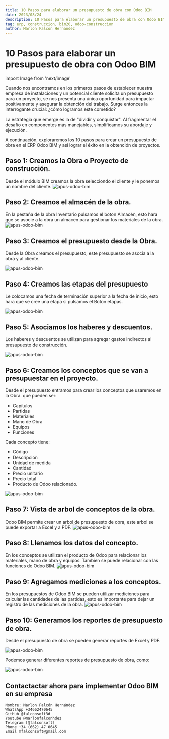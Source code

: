 ```yaml
---
title: 10 Pasos para elaborar un presupuesto de obra con Odoo BIM
date: 2023/08/24
description: 10 Pasos para elaborar un presupuesto de obra con Odoo BIM
tag: erp, construccion, bim20, odoo-construccion
author: Marlon Falcon Hernandez
---
```


# 10 Pasos para elaborar un presupuesto de obra con Odoo BIM
import Image from 'next/image'

Cuando nos encontramos en los primeros pasos de establecer nuestra empresa de instalaciones y un potencial cliente solicita un presupuesto para un proyecto, se nos presenta una única oportunidad para impactar positivamente y asegurar la obtención del trabajo. Surge entonces la interrogante crucial: ¿cómo logramos este cometido?

La estrategia que emerge es la de "dividir y conquistar". Al fragmentar el desafío en componentes más manejables, simplificamos su abordaje y ejecución.

A continuación, exploraremos los 10 pasos para crear un presupuesto de obra en el ERP Odoo BIM y así lograr el éxito en la obtención de proyectos.


## Paso 1: Creamos la Obra o Proyecto de construcción.
Desde el módulo BIM creamos la obra selecciondo el cliente y le ponemos un nombre del cliente.
<Image
  src="/images/bim20/10-pasos-bim-01.png"
  alt="apus-odoo-bim"
  width={1649}
  height={868}
  priority
  className="next-image"
/>

## Paso 2: Creamos el almacén de la obra.
En la pestaña de la obra Inventario pulsamos el boton Almacén, esto hara que se asocie a la obra un almacen para gestionar los materiales de la obra.
<Image
  src="/images/bim20/10-pasos-bim-02.png"
  alt="apus-odoo-bim"
  width={1659}
  height={861}
  priority
  className="next-image"
/>

## Paso 3: Creamos el presupuesto desde la Obra.
Desde la Obra creamos el presupuesto, este presupuesto se asocia a la obra y al cliente.

<Image
  src="/images/bim20/10-pasos-bim-03.png"
  alt="apus-odoo-bim"
  width={1482}
  height={801}
  priority
  className="next-image"
/>

## Paso 4: Creamos las etapas del presupuesto
Le colocamos una fecha de terminación superior a la fecha de inicio, esto hara que se cree una etapa si pulsamos el Boton etapas.

<Image
  src="/images/bim20/10-pasos-bim-04.png"
  alt="apus-odoo-bim"
  width={1495}
  height={750}
  priority
  className="next-image"
/>

## Paso 5: Asociamos los haberes y descuentos.
Los haberes y descuentos se utilizan para agregar gastos indirectos al presupuesto de construcción.

<Image
  src="/images/bim20/10-pasos-bim-05.png"
  alt="apus-odoo-bim"
  width={1495}
  height={856}
  priority
  className="next-image"
/>

## Paso 6: Creamos los conceptos que se van a presupuestar en el proyecto.
Desde el presupuesto entramos para crear los conceptos que usaremos en la Obra. que pueden ser:
* Capítulos
* Partidas
* Materiales
* Mano de Obra
* Equipos
* Funciones

Cada concepto tiene:
* Código
* Descripción
* Unidad de medida
* Cantidad
* Precio unitario
* Precio total
* Producto de Odoo relacionado.

<Image
  src="/images/bim20/10-pasos-bim-06.png"
  alt="apus-odoo-bim"
  width={1504}
  height={864}
  priority
  className="next-image"
/>


## Paso 7: Vista de arbol de conceptos de la obra.
Odoo BIM permite crear un arbol de presupuesto de obra, este arbol se puede exportar a Excel y a PDF.
<Image
  src="/images/bim20/10-pasos-bim-07.png"
  alt="apus-odoo-bim"
  width={1497}
  height={808}
  priority
  className="next-image"
/>

## Paso 8: Llenamos los datos del concepto.
En los conceptos se utilizan el producto de Odoo para relacionar los materiales, mano de obra y equipos. Tambien se puede relacionar con las funciones de Odoo BIM.
<Image
  src="/images/bim20/10-pasos-bim-08.png"
  alt="apus-odoo-bim"
  width={1472}
  height={850}
  priority
  className="next-image"
/>

## Paso 9: Agregamos mediciones a los conceptos.
En los presupuestos de Odoo BIM se pueden utilizar mediciones para calcular las cantidades de las partidas, esto es importante para dejar un registro de las mediciones de la obra.
<Image
  src="/images/bim20/10-pasos-bim-09.png"
  alt="apus-odoo-bim"
  width={1497}
  height={862}
  priority
  className="next-image"
/>


## Paso 10: Generamos los reportes de presupuesto de obra.
Desde el presupuesto de obra se pueden generar reportes de Excel y PDF.

<Image
  src="/images/bim20/10-pasos-bim-10.png"
  alt="apus-odoo-bim"
  width={1467}
  height={848}
  priority
  className="next-image"
/>

Podemos generar diferentes reportes de presupuesto de obra, como:

<Image
  src="/images/bim20/10-pasos-bim-11.png"
  alt="apus-odoo-bim"
  width={1296}
  height={677}
  priority
  className="next-image"
/>

## Contactactar ahora para implementar Odoo BIM en su empresa
```
Nombre: Marlon Falcón Hernández
WhatsApp +34662470645
GitHub @falconsoft3d
Youtube @marlonfalconhdez
Telegram [@falconsoft]
Phone +34 (662) 47 0645
Email mfalconsoft@gmail.com
```